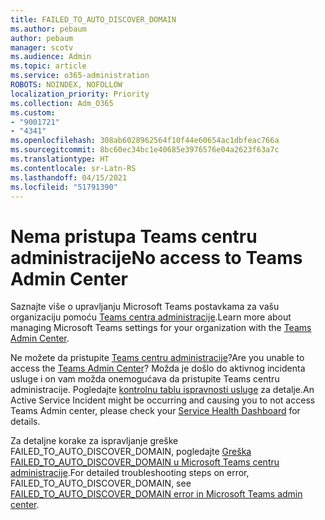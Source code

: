 ```yaml
---
title: FAILED_TO_AUTO_DISCOVER_DOMAIN
ms.author: pebaum
author: pebaum
manager: scotv
ms.audience: Admin
ms.topic: article
ms.service: o365-administration
ROBOTS: NOINDEX, NOFOLLOW
localization_priority: Priority
ms.collection: Adm_O365
ms.custom:
- "9001721"
- "4341"
ms.openlocfilehash: 308ab6028962564f10f44e60654ac1dbfeac766a
ms.sourcegitcommit: 8bc60ec34bc1e40685e3976576e04a2623f63a7c
ms.translationtype: HT
ms.contentlocale: sr-Latn-RS
ms.lasthandoff: 04/15/2021
ms.locfileid: "51791390"
---
```

# <a name="no-access-to-teams-admin-center"></a><span data-ttu-id="b2142-102">Nema pristupa Teams centru administracije</span><span class="sxs-lookup"><span data-stu-id="b2142-102">No access to Teams Admin Center</span></span>

<span data-ttu-id="b2142-103">Saznajte više o upravljanju Microsoft Teams postavkama za vašu organizaciju pomoću [Teams centra administracije](https://docs.microsoft.com/microsoftteams/enable-features-office-365).</span><span class="sxs-lookup"><span data-stu-id="b2142-103">Learn more about managing Microsoft Teams settings for your organization with the [Teams Admin Center](https://docs.microsoft.com/microsoftteams/enable-features-office-365).</span></span>

<span data-ttu-id="b2142-104">Ne možete da pristupite [Teams centru administracije](https://docs.microsoft.com/microsoftteams/enable-features-office-365)?</span><span class="sxs-lookup"><span data-stu-id="b2142-104">Are you unable to access the [Teams Admin Center](https://docs.microsoft.com/microsoftteams/enable-features-office-365)?</span></span> <span data-ttu-id="b2142-105">Možda je došlo do aktivnog incidenta usluge i on vam možda onemogućava da pristupite Teams centru administracije. Pogledajte [kontrolnu tablu ispravnosti usluge](https://status.office365.com/) za detalje.</span><span class="sxs-lookup"><span data-stu-id="b2142-105">An Active Service Incident might be occurring and causing you to not access Teams Admin center, please check your [Service Health Dashboard](https://status.office365.com/) for details.</span></span>

<span data-ttu-id="b2142-106">Za detaljne korake za ispravljanje greške FAILED_TO_AUTO_DISCOVER_DOMAIN, pogledajte [Greška FAILED_TO_AUTO_DISCOVER_DOMAIN u Microsoft Teams centru administracije](https://docs.microsoft.com/microsoftteams/troubleshoot/teams-administration/failed-to-auto-discover-domain-error-teams-admin-center).</span><span class="sxs-lookup"><span data-stu-id="b2142-106">For detailed troubleshooting steps on error, FAILED_TO_AUTO_DISCOVER_DOMAIN, see [FAILED_TO_AUTO_DISCOVER_DOMAIN error in Microsoft Teams admin center](https://docs.microsoft.com/microsoftteams/troubleshoot/teams-administration/failed-to-auto-discover-domain-error-teams-admin-center).</span></span>
